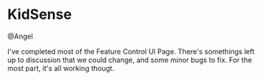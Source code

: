 # KidSense
@Angel

I've completed most of the Feature Control UI Page. There's somethings left up to discussion that we could change, and some minor bugs to fix. For the most part, it's all working thougt.
